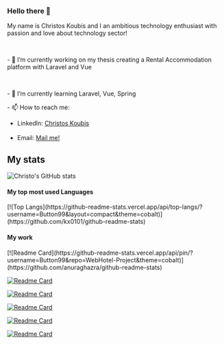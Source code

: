 ### Hello there 👋

<p>My name is Christos Koubis and I an ambitious technology enthusiast with passion and love about technology sector!</p>
<br />
<p> - 🔭 I’m currently working on my thesis creating a Rental Accommodation platform with Laravel and Vue </p>
<br />
<p> - 🌱 I’m currently learning Laravel, Vue, Spring </p>
<p> - 📫 How to reach me: <br />
 <ul>
  <li>
     LinkedIn: <a href="www.linkedin.com/in/christos-koubis-9785811a8">Christos Koubis</a>
  </li>
  <br />
  <li>
     Email: <a href="mailto:christoskoubis@yahoo.com">Mail me!</a>
  </li>
 </ul>
</p>

<h2> My stats </h2>

![Christo's GitHub stats](https://github-readme-stats.vercel.app/api?username=Button99&show_icons=true&theme=cobalt)

<h4> My top most used Languages </h4>
[![Top Langs](https://github-readme-stats.vercel.app/api/top-langs/?username=Button99&layout=compact&theme=cobalt)](https://github.com/kx0101/github-readme-stats)

<h4> My work </h4>
<p>
  [![Readme Card](https://github-readme-stats.vercel.app/api/pin/?username=Button99&repo=WebHotel-Project&theme=cobalt)](https://github.com/anuraghazra/github-readme-stats)

  [![Readme Card](https://github-readme-stats.vercel.app/api/pin/?username=Button99&repo=Algorithms&theme=cobalt)](https://github.com/anuraghazra/github-readme-stats)

  [![Readme Card](https://github-readme-stats.vercel.app/api/pin/?username=Button99&repo=Speaky&theme=cobalt)](https://github.com/anuraghazra/github-readme-stats)

  [![Readme Card](https://github-readme-stats.vercel.app/api/pin/?username=Button99&repo=Discord-Bot&theme=cobalt)](https://github.com/anuraghazra/github-readme-stats)

  [![Readme Card](https://github-readme-stats.vercel.app/api/pin/?username=Button99&repo=WP-Project&theme=cobalt)](https://github.com/anuraghazra/github-readme-stats)

  [![Readme Card](https://github-readme-stats.vercel.app/api/pin/?username=Button99&repo=Simple-API&theme=cobalt)](https://github.com/anuraghazra/github-readme-stats)
</p>

